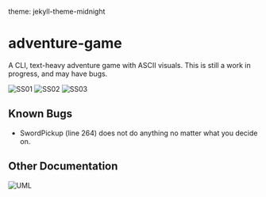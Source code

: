 theme: jekyll-theme-midnight
# adventure-game
A CLI, text-heavy adventure game with ASCII visuals.
This is still a work in progress, and may have bugs.

![SS01](https://i.imgur.com/MS4bnoZ.png)
![SS02](https://i.imgur.com/A5sEBdO.png)
![SS03](https://i.imgur.com/Soj6TIk.png)


## Known Bugs
- SwordPickup (line 264) does not do anything no matter what you decide on.

## Other Documentation
![UML](https://i.imgur.com/roczGsg.png)
